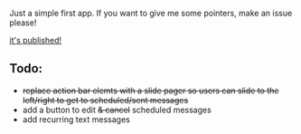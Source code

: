 Just a simple first app. If you want to give me some pointers, make an issue please!  
  
[it's published!](https://play.google.com/store/apps/details?id=com.caleblewis.textstagger)  
  
## Todo:
- ~~replace action bar elemts with a slide pager so users can slide to the left/right to get to scheduled/sent messages~~
- add a button to edit ~~& cancel~~ scheduled messages
- add recurring text messages
